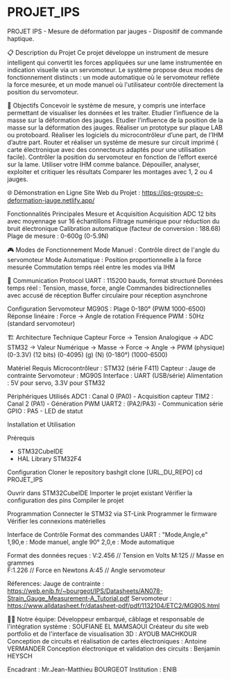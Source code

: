 # PROJET_IPS
   PROJET IPS - Mesure de déformation par jauges - Dispositif de commande haptique.

📋 Description du Projet
Ce projet développe un instrument de mesure intelligent qui convertit les forces appliquées sur une lame instrumentée en indication visuelle via un servomoteur. Le système propose deux modes de fonctionnement distincts : un mode automatique où le servomoteur reflète la force mesurée, et un mode manuel où l'utilisateur contrôle directement la position du servomoteur.

🎯 Objectifs
Concevoir le système de mesure, y compris une interface permettant de visualiser les données et les traiter.
Etudier l’influence de la masse sur la déformation des jauges.
Etudier l’influence de la position de la masse sur la déformation des jauges.
Réaliser un prototype sur plaque LAB ou protoboard.
Réaliser les logiciels du microcontrôleur d’une part, de l’IHM d’autre part.
Router et réaliser un système de mesure sur circuit imprimé ( carte électronique avec des connecteurs adaptés pour une utilisation facile).
Contrôler la position du servomoteur en fonction de l’effort exercé sur la lame.
Utiliser votre IHM comme balance.
Dépouiller, analyser, exploiter et critiquer les résultats
Comparer les montages avec 1, 2 ou 4 jauges.


🌐 Démonstration en Ligne
Site Web du Projet : https://ips-groupe-c-deformation-jauge.netlify.app/


 Fonctionnalités Principales
  Mesure et Acquisition
Acquisition ADC 12 bits avec moyennage sur 16 échantillons
Filtrage numérique pour réduction du bruit électronique
Calibration automatique (facteur de conversion : 188.68)
Plage de mesure : 0-600g (0-5.9N)

🎮 Modes de Fonctionnement
Mode Manuel : Contrôle direct de l'angle du servomoteur
Mode Automatique : Position proportionnelle à la force mesurée
Commutation temps réel entre les modes via IHM

📡 Communication
Protocol UART : 115200 bauds, format structuré
Données temps réel : Tension, masse, force, angle
Commandes bidirectionnelles avec accusé de réception
Buffer circulaire pour réception asynchrone

 Configuration
Servomoteur MG90S : Plage 0-180° (PWM 1000-6500)
Réponse linéaire : Force → Angle de rotation
Fréquence PWM : 50Hz (standard servomoteur)

🏗️ Architecture Technique
Capteur Force → Tension Analogique → ADC STM32 → Valeur Numérique → Masse → Force → Angle → PWM
   (physique)      (0-3.3V)         (12 bits)    (0-4095)       (g)   (N)   (0-180°) (1000-6500)

 Matériel Requis
Microcontrôleur : STM32 (série F411)
Capteur : Jauge de contrainte 
Servomoteur : MG90S 
Interface : UART (USB/série)
Alimentation : 5V pour servo, 3.3V pour STM32

 Périphériques Utilisés
ADC1 : Canal 0 (PA0) - Acquisition capteur
TIM2 : Canal 2 (PA1) - Génération PWM
UART2 : (PA2/PA3) - Communication série
GPIO : PA5 - LED de statut

 Installation et Utilisation

 Prérequis
- STM32CubeIDE
- HAL Library STM32F4
  
 Configuration
Cloner le repository
bashgit clone [URL_DU_REPO]
cd PROJET_IPS

Ouvrir dans STM32CubeIDE
Importer le projet existant
Vérifier la configuration des pins
Compiler le projet

Programmation
Connecter le STM32 via ST-Link
Programmer le firmware
Vérifier les connexions matérielles

 Interface de Contrôle
Format des commandes UART :
    "Mode,Angle,e"
1,90,e : Mode manuel, angle 90°
2,0,e : Mode automatique

Format des données reçues :
V:2.456    // Tension en Volts
M:125      // Masse en grammes  
F:1.226    // Force en Newtons
A:45       // Angle servomoteur

Réferences:
Jauge de contrainte : https://web.enib.fr/~bourgeot/IPS/Datasheets/AN078-Strain_Gauge_Measurement-A_Tutorial.pdf
Servomoteur : https://www.alldatasheet.fr/datasheet-pdf/pdf/1132104/ETC2/MG90S.html

👨‍💻 Notre équipe:
Développeur embarqué, câblage et responsable de l'intégration système :  SOUFIANE EL MAMSAOUI
Créateur du site web portfolio et de l'interface de visualisation 3D : AYOUB MACHKOUR
Conception de circuits et réalisation de cartes électroniques : Antoine VERMANDER
Conception électronique et validation des circuits : Benjamin HEYSCH

Encadrant : Mr.Jean-Matthieu BOURGEOT
Institution : ENIB
